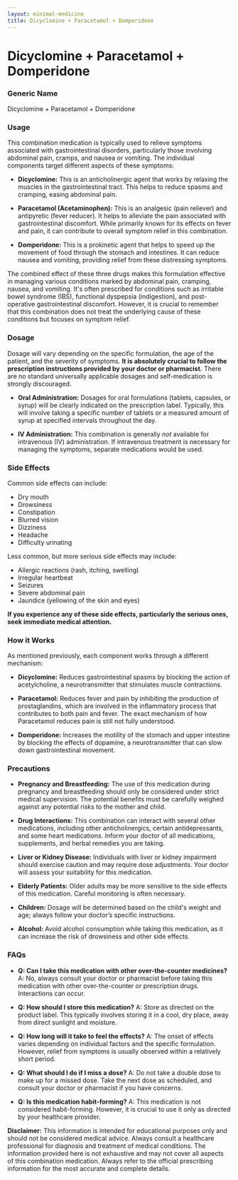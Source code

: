 ```yaml
---
layout: minimal-medicine
title: Dicyclomine + Paracetamol + Domperidone
---
```


# Dicyclomine + Paracetamol + Domperidone
### Generic Name
Dicyclomine + Paracetamol + Domperidone


### Usage

This combination medication is typically used to relieve symptoms associated with gastrointestinal disorders, particularly those involving abdominal pain, cramps, and nausea or vomiting.  The individual components target different aspects of these symptoms:

* **Dicyclomine:** This is an anticholinergic agent that works by relaxing the muscles in the gastrointestinal tract. This helps to reduce spasms and cramping, easing abdominal pain.

* **Paracetamol (Acetaminophen):** This is an analgesic (pain reliever) and antipyretic (fever reducer). It helps to alleviate the pain associated with gastrointestinal discomfort.  While primarily known for its effects on fever and pain, it can contribute to overall symptom relief in this combination.

* **Domperidone:** This is a prokinetic agent that helps to speed up the movement of food through the stomach and intestines. It can reduce nausea and vomiting, providing relief from these distressing symptoms.

The combined effect of these three drugs makes this formulation effective in managing various conditions marked by abdominal pain, cramping, nausea, and vomiting.  It's often prescribed for conditions such as irritable bowel syndrome (IBS), functional dyspepsia (indigestion), and post-operative gastrointestinal discomfort. However, it is crucial to remember that this combination does not treat the underlying cause of these conditions but focuses on symptom relief.


### Dosage

Dosage will vary depending on the specific formulation, the age of the patient, and the severity of symptoms.  **It is absolutely crucial to follow the prescription instructions provided by your doctor or pharmacist.**  There are no standard universally applicable dosages and self-medication is strongly discouraged.

* **Oral Administration:** Dosages for oral formulations (tablets, capsules, or syrup) will be clearly indicated on the prescription label. Typically, this will involve taking a specific number of tablets or a measured amount of syrup at specified intervals throughout the day.

* **IV Administration:**  This combination is generally *not* available for intravenous (IV) administration.  If intravenous treatment is necessary for managing the symptoms, separate medications would be used.


### Side Effects

Common side effects can include:

* Dry mouth
* Drowsiness
* Constipation
* Blurred vision
* Dizziness
* Headache
* Difficulty urinating

Less common, but more serious side effects may include:

* Allergic reactions (rash, itching, swelling)
* Irregular heartbeat
* Seizures
* Severe abdominal pain
*  Jaundice (yellowing of the skin and eyes)


**If you experience any of these side effects, particularly the serious ones, seek immediate medical attention.**


### How it Works

As mentioned previously, each component works through a different mechanism:

* **Dicyclomine:** Reduces gastrointestinal spasms by blocking the action of acetylcholine, a neurotransmitter that stimulates muscle contractions.

* **Paracetamol:**  Reduces fever and pain by inhibiting the production of prostaglandins, which are involved in the inflammatory process that contributes to both pain and fever. The exact mechanism of how Paracetamol reduces pain is still not fully understood.

* **Domperidone:** Increases the motility of the stomach and upper intestine by blocking the effects of dopamine, a neurotransmitter that can slow down gastrointestinal movement.


### Precautions

* **Pregnancy and Breastfeeding:** The use of this medication during pregnancy and breastfeeding should only be considered under strict medical supervision.  The potential benefits must be carefully weighed against any potential risks to the mother and child.

* **Drug Interactions:** This combination can interact with several other medications, including other anticholinergics, certain antidepressants, and some heart medications.  Inform your doctor of all medications, supplements, and herbal remedies you are taking.

* **Liver or Kidney Disease:**  Individuals with liver or kidney impairment should exercise caution and may require dose adjustments.  Your doctor will assess your suitability for this medication.

* **Elderly Patients:** Older adults may be more sensitive to the side effects of this medication.  Careful monitoring is often necessary.

* **Children:**  Dosage will be determined based on the child's weight and age; always follow your doctor’s specific instructions.

* **Alcohol:** Avoid alcohol consumption while taking this medication, as it can increase the risk of drowsiness and other side effects.


### FAQs

* **Q: Can I take this medication with other over-the-counter medicines?** A:  No, always consult your doctor or pharmacist before taking this medication with other over-the-counter or prescription drugs.  Interactions can occur.

* **Q: How should I store this medication?** A: Store as directed on the product label. This typically involves storing it in a cool, dry place, away from direct sunlight and moisture.

* **Q: How long will it take to feel the effects?** A: The onset of effects varies depending on individual factors and the specific formulation.  However, relief from symptoms is usually observed within a relatively short period.

* **Q: What should I do if I miss a dose?** A:  Do not take a double dose to make up for a missed dose.  Take the next dose as scheduled, and consult your doctor or pharmacist if you have concerns.

* **Q:  Is this medication habit-forming?** A: This medication is not considered habit-forming.  However, it is crucial to use it only as directed by your healthcare provider.


**Disclaimer:** This information is intended for educational purposes only and should not be considered medical advice. Always consult a healthcare professional for diagnosis and treatment of medical conditions.  The information provided here is not exhaustive and may not cover all aspects of this combination medication.  Always refer to the official prescribing information for the most accurate and complete details.
